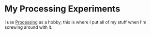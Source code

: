 My Processing Experiments
=========================

I use [Processing](http://processing.org) as a hobby; this is where I put all of my stuff when I'm screwing around with it.